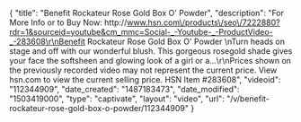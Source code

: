 {
    "title": "Benefit Rockateur Rose Gold Box O' Powder",
    "description": "For More Info or to Buy Now: http:\/\/www.hsn.com\/products\/seo\/7222880?rdr=1&sourceid=youtube&cm_mmc=Social-_-Youtube-_-ProductVideo-_-283608\r\nBenefit Rockateur Rose Gold Box O' Powder \nTurn heads on stage and off with our wonderful blush. This gorgeous rosegold shade gives your face the softsheen and glowing look of a girl  or a...\r\nPrices shown on the previously recorded video may not represent the current price.  View hsn.com to view the current selling price. HSN Item #283608",
    "videoid": "112344909",
    "date_created": "1487183473",
    "date_modified": "1503419000",
    "type": "captivate",
    "layout": "video",
    "url": "\/v\/benefit-rockateur-rose-gold-box-o-powder\/112344909"
}